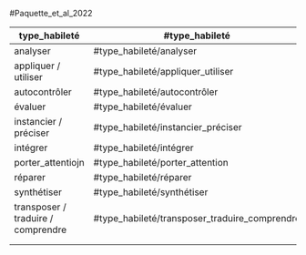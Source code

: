 

#Paquette_et_al_2022 


| type_habileté                      | #type_habileté                                |     |
| ---------------------------------- | --------------------------------------------- | --- |
| analyser                           | #type_habileté/analyser                       |     |
| appliquer / utiliser               | #type_habileté/appliquer_utiliser             |     |
| autocontrôler                      | #type_habileté/autocontrôler                  |     |
| évaluer                            | #type_habileté/évaluer                        |     |
| instancier / préciser              | #type_habileté/instancier_préciser            |     |
| intégrer                           | #type_habileté/intégrer                       |     |
| porter_attentiojn                  | #type_habileté/porter_attention               |     |
| réparer                            | #type_habileté/réparer                        |     |
| synthétiser                        | #type_habileté/synthétiser                    |     |
| transposer / traduire / comprendre | #type_habileté/transposer_traduire_comprendre |     |
|                                    |                                               |     |
|                                    |                                               |     |
